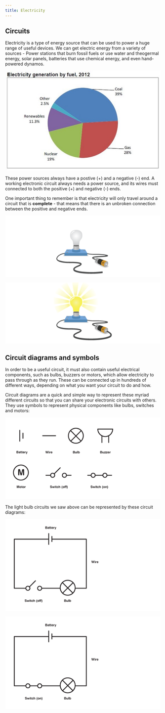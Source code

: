 ```yaml
---
title: Electricity
---
```


## Circuits

Electricity is a type of energy source that can be used to power a huge range of useful devices. We can get electric energy from a variety of sources - Power stations that burn fossil fuels or use water and theogermal energy, solar panels, batteries that use chemical energy, and even hand-powered dynamos. 

![Energy sources](../img/energy_sources.jpeg "UK energy sources")

These power sources always have a postive (+) and a negative (-) end. A working electronic circuit always needs a power source, and its wires must connected to both the positive (+) and negative (-) ends. 

One important thing to remember is that electricity will only travel around a circuit that is **complete** - that means that there is an unbroken connection between the positive and negative ends.

![Light off](../img/bs_circuit_off.gif "Circuit off")


![Light on](../img/bs_circuit_on.gif "Circuit on")


## Circuit diagrams and symbols
In order to be a useful circuit, it must also contain useful electrical components, such as bulbs, buzzers or motors, which allow electricity to pass through as they run. These can be connected up in hundreds of different ways, depending on what you want your circuit to do and how.

Circuit diagrams are a quick and simple way to represent these myriad different circuits so that you can share your electronic circuits with others. They use symbols to represent physical components like bulbs, switches and motors:


![Circuit symbols](../img/circuit_symbols.gif "Circuit symbols")

The light bulb circuits we saw above can be represented by these circuit diagrams:


![Diagram off](../img/light_on.gif "Diagram off")

![Diagram on](../Img/light_off.gif "Diagram on")